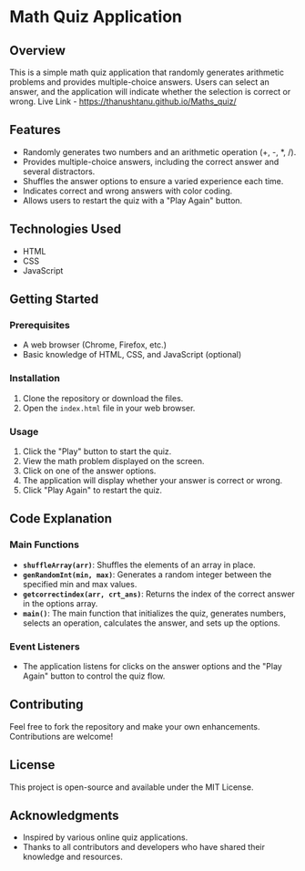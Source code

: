 
# Math Quiz Application

## Overview
This is a simple math quiz application that randomly generates arithmetic problems and provides multiple-choice answers. Users can select an answer, and the application will indicate whether the selection is correct or wrong.
Live Link - https://thanushtanu.github.io/Maths_quiz/

## Features
- Randomly generates two numbers and an arithmetic operation (+, -, *, /).
- Provides multiple-choice answers, including the correct answer and several distractors.
- Shuffles the answer options to ensure a varied experience each time.
- Indicates correct and wrong answers with color coding.
- Allows users to restart the quiz with a "Play Again" button.

## Technologies Used
- HTML
- CSS
- JavaScript

## Getting Started

### Prerequisites
- A web browser (Chrome, Firefox, etc.)
- Basic knowledge of HTML, CSS, and JavaScript (optional)

### Installation
1. Clone the repository or download the files.
2. Open the `index.html` file in your web browser.

### Usage
1. Click the "Play" button to start the quiz.
2. View the math problem displayed on the screen.
3. Click on one of the answer options.
4. The application will display whether your answer is correct or wrong.
5. Click "Play Again" to restart the quiz.

## Code Explanation

### Main Functions
- **`shuffleArray(arr)`**: Shuffles the elements of an array in place.
- **`genRandomInt(min, max)`**: Generates a random integer between the specified min and max values.
- **`getcorrectindex(arr, crt_ans)`**: Returns the index of the correct answer in the options array.
- **`main()`**: The main function that initializes the quiz, generates numbers, selects an operation, calculates the answer, and sets up the options.

### Event Listeners
- The application listens for clicks on the answer options and the "Play Again" button to control the quiz flow.

## Contributing
Feel free to fork the repository and make your own enhancements. Contributions are welcome!

## License
This project is open-source and available under the MIT License.

## Acknowledgments
- Inspired by various online quiz applications.
- Thanks to all contributors and developers who have shared their knowledge and resources.


